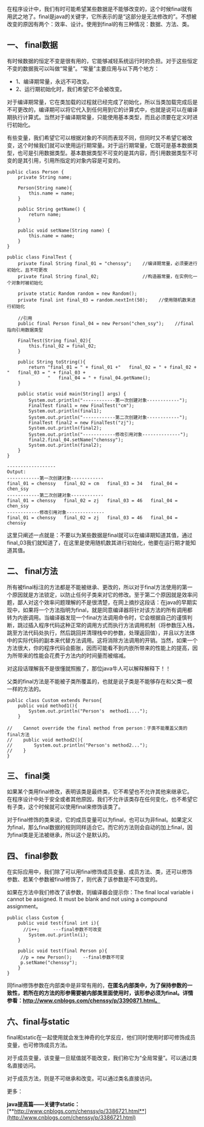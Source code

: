 在程序设计中，我们有时可能希望某些数据是不能够改变的，这个时候final就有用武之地了。final是java的关键字，它所表示的是“这部分是无法修改的”。不想被改变的原因有两个：效率、设计。使用到final的有三种情况：数据、方法、类。

## 一、 final数据

有时候数据的恒定不变是很有用的，它能够减轻系统运行时的负担。对于这些恒定不变的数据我可以叫做“常量”。“常量”主要应用与以下两个地方：

- 1、编译期常量，永远不可改变。
- 2、运行期初始化时，我们希望它不会被改变。

对于编译期常量，它在类加载的过程就已经完成了初始化，所以当类加载完成后是不可更改的，编译期可以将它代入到任何用到它的计算式中，也就是说可以在编译期执行计算式。当然对于编译期常量，只能使用基本类型，而且必须要在定义时进行初始化。

有些变量，我们希望它可以根据对象的不同而表现不同，但同时又不希望它被改变，这个时候我们就可以使用运行期常量。对于运行期常量，它既可是基本数据类型，也可是引用数据类型。基本数据类型不可变的是其内容，而引用数据类型不可变的是其引用，引用所指定的对象内容是可变的。

```
public class Person {
    private String name;

    Person(String name){
        this.name = name;
    }

    public String getName() {
        return name;
    }

    public void setName(String name) {
        this.name = name;
    }
}

public class FinalTest {
    private final String final_01 = "chenssy";    //编译期常量，必须要进行初始化，且不可更改
    private final String final_02;                //构造器常量，在实例化一个对象时被初始化

    private static Random random = new Random();
    private final int final_03 = random.nextInt(50);    //使用随机数来进行初始化

    //引用
    public final Person final_04 = new Person("chen_ssy");    //final指向引用数据类型

    FinalTest(String final_02){
        this.final_02 = final_02;
    }

    public String toString(){
        return "final_01 = " + final_01 +"   final_02 = " + final_02 + "   final_03 = " + final_03 +
               "   final_04 = " + final_04.getName();
    }

    public static void main(String[] args) {
        System.out.println("------------第一次创建对象------------");
        FinalTest final1 = new FinalTest("cm");
        System.out.println(final1);
        System.out.println("------------第二次创建对象------------");
        FinalTest final2 = new FinalTest("zj");
        System.out.println(final2);
        System.out.println("------------修改引用对象--------------");
        final2.final_04.setName("chenssy");
        System.out.println(final2);
    }
}

------------------
Output:
------------第一次创建对象------------
final_01 = chenssy   final_02 = cm   final_03 = 34   final_04 = chen_ssy
------------第二次创建对象------------
final_01 = chenssy   final_02 = zj   final_03 = 46   final_04 = chen_ssy
------------修改引用对象--------------
final_01 = chenssy   final_02 = zj   final_03 = 46   final_04 = chenssy
```

这里只阐述一点就是：不要以为某些数据是final就可以在编译期知道其值，通过final_03我们就知道了，在这里是使用随机数其进行初始化，他要在运行期才能知道其值。

## 二、 final方法

所有被final标注的方法都是不能被继承、更改的，所以对于final方法使用的第一个原因就是方法锁定，以防止任何子类来对它的修改。至于第二个原因就是效率问题，鄙人对这个效率问题理解的不是很清楚，在网上摘抄这段话：在java的早期实现中，如果将一个方法指明为final，就是同意编译器将针对该方法的所有调用都转为内嵌调用。当编译器发现一个final方法调用命令时，它会根据自己的谨慎判断，跳过插入程序代码这种正常的调用方式而执行方法调用机制（将参数压入栈，跳至方法代码处执行，然后跳回并清理栈中的参数，处理返回值），并且以方法体中的实际代码的副本来代替方法调用。这将消除方法调用的开销。当然，如果一个方法很大，你的程序代码会膨胀，因而可能看不到内嵌所带来的性能上的提高，因为所带来的性能会花费于方法内的时间量而被缩减。

对这段话理解我不是很懂就照搬了，那位java牛人可以解释解释下！！

父类的final方法是不能被子类所覆盖的，也就是说子类是不能够存在和父类一模一样的方法的。

```
public class Custom extends Person{
    public void method1(){
        System.out.println("Person's  method1....");
    }

//    Cannot override the final method from person：子类不能覆盖父类的final方法
//    public void method2(){
//        System.out.println("Person's method2...");
//    }
}
```

## 三、 final类

如果某个类用final修改，表明该类是最终类，它不希望也不允许其他来继承它。在程序设计中处于安全或者其他原因，我们不允许该类存在任何变化，也不希望它有子类，这个时候就可以使用final来修饰该类了。

对于final修饰的类来说，它的成员变量可以为final，也可以为非final。如果定义为final，那么final数据的规则同样适合它。而它的方法则会自动的加上final，因为final类是无法被继承，所以这个是默认的。

## 四、 final参数

在实际应用中，我们除了可以用final修饰成员变量、成员方法、类，还可以修饰参数、若某个参数被final修饰了，则代表了该参数是不可改变的。

如果在方法中我们修改了该参数，则编译器会提示你：The final local variable i cannot be assigned. It must be blank and not using a compound assignment。

```
public class Custom {
    public void test(final int i){
      //i++;     ---final参数不可改变
        System.out.println(i);
    }

    public void test(final Person p){
     //p = new Person();    --final参数不可变
     p.setName("chenssy");
    }
}
```

同final修饰参数在内部类中是非常有用的，**在匿名内部类中，为了保持参数的一致性，若所在的方法的形参需要被内部类里面使用时，该形参必须为final。详情参看：http://www.cnblogs.com/chenssy/p/3390871.html。**

## 六、final与static

final和static在一起使用就会发生神奇的化学反应，他们同时使用时即可修饰成员变量，也可修饰成员方法。

对于成员变量，该变量一旦赋值就不能改变，我们称它为“全局常量”。可以通过类名直接访问。

对于成员方法，则是不可继承和改变。可以通过类名直接访问。  

更多：

**java提高篇——关键字static：**[**http://www.cnblogs.com/chenssy/p/3386721.html**](http://www.cnblogs.com/chenssy/p/3386721.html)